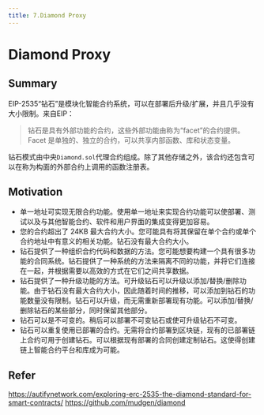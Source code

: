 ```yaml
---
title: 7.Diamond Proxy
---
```


# Diamond Proxy

## Summary
EIP-2535“钻石”是模块化智能合约系统，可以在部署后升级/扩展，并且几乎没有大小限制。来自EIP：
> 钻石是具有外部功能的合约，这些外部功能由称为“facet”的合约提供。 Facet 是单独的、独立的合约，可以共享内部函数、库和状态变量。

钻石模式由中央`Diamond.sol`代理合约组成。除了其他存储之外，该合约还包含可以在称为构面的外部合约上调用的函数注册表。

## Motivation
- 单一地址可实现无限合约功能。使用单一地址来实现合约功能可以使部署、测试以及与其他智能合约、软件和用户界面的集成变得更加容易。
- 您的合约超出了 24KB 最大合约大小。您可能具有将其保留在单个合约或单个合约地址中有意义的相关功能。钻石没有最大合约大小。
- 钻石提供了一种组织合约代码和数据的方法。您可能想要构建一个具有很多功能的合同系统。钻石提供了一种系统的方法来隔离不同的功能，并将它们连接在一起，并根据需要以高效的方式在它们之间共享数据。
- 钻石提供了一种升级功能的方法。可升级钻石可以升级以添加/替换/删除功能。由于钻石没有最大合约大小，因此随着时间的推移，可以添加到钻石的功能数量没有限制。钻石可以升级，而无需重新部署现有功能。可以添加/替换/删除钻石的某些部分，同时保留其他部分。
- 钻石可以是不可变的。稍后可以部署不可变钻石或使可升级钻石不可变。
- 钻石可以重复使用已部署的合约。无需将合约部署到区块链，现有的已部署链上合约可用于创建钻石。可以根据现有部署的合同创建定制钻石。这使得创建链上智能合约平台和库成为可能。

## Refer
https://autifynetwork.com/exploring-erc-2535-the-diamond-standard-for-smart-contracts/
https://github.com/mudgen/diamond